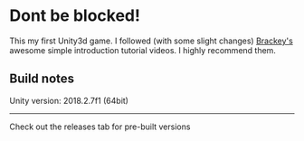# Dont be blocked!

This my first Unity3d game. I followed (with some slight changes) [Brackey's](https://www.youtube.com/playlist?list=PLPV2KyIb3jR53Jce9hP7G5xC4O9AgnOuL) awesome simple introduction tutorial videos. I highly recommend them.

## Build notes
Unity version: 2018.2.7f1 (64bit)

---
Check out the releases tab for pre-built versions
